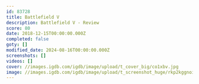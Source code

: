 ```yaml
---
id: 83728
title: Battlefield V
description: Battlefield V - Review
score: 80
date: 2018-12-15T00:00:00.000Z
completed: false
goty: []
modified_date: 2024-08-16T00:00:00.000Z
screenshots: []
videos: []
cover: //images.igdb.com/igdb/image/upload/t_cover_big/co1xbv.jpg
image: //images.igdb.com/igdb/image/upload/t_screenshot_huge/rkp2kggnoid6bthpuv2n.jpg
---
```

